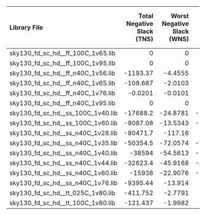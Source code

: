 | Library File                      |   Total Negative Slack (TNS) |   Worst Negative Slack (WNS) |   Worst Setup Slack (Worst Slack) |   Worst Hold Slack (Worst Slack) |
|:----------------------------------|-----------------------------:|-----------------------------:|----------------------------------:|---------------------------------:|
| sky130_fd_sc_hd__ff_100C_1v65.lib |                       0      |                       0      |                            0.2111 |                          -0.4626 |
| sky130_fd_sc_hd__ff_100C_1v95.lib |                       0      |                       0      |                            2.5674 |                          -0.5208 |
| sky130_fd_sc_hd__ff_n40C_1v56.lib |                   -1193.37   |                      -4.4555 |                           -4.4555 |                          -0.4029 |
| sky130_fd_sc_hd__ff_n40C_1v65.lib |                    -108.687  |                      -2.0103 |                           -2.0103 |                          -0.4425 |
| sky130_fd_sc_hd__ff_n40C_1v76.lib |                      -0.0201 |                      -0.0101 |                           -0.0101 |                          -0.4776 |
| sky130_fd_sc_hd__ff_n40C_1v95.lib |                       0      |                       0      |                            2.0716 |                          -0.5198 |
| sky130_fd_sc_hd__ss_100C_1v40.lib |                  -17688.2    |                     -24.8781 |                          -24.8781 |                           0.2628 |
| sky130_fd_sc_hd__ss_100C_1v60.lib |                   -9087.08   |                     -13.5343 |                          -13.5343 |                          -0.0131 |
| sky130_fd_sc_hd__ss_n40C_1v28.lib |                  -80471.7    |                    -117.16   |                         -117.16   |                           1.1634 |
| sky130_fd_sc_hd__ss_n40C_1v35.lib |                  -50354.5    |                     -72.0574 |                          -72.0574 |                           0.6975 |
| sky130_fd_sc_hd__ss_n40C_1v40.lib |                  -38594      |                     -54.5613 |                          -54.5613 |                           0.4748 |
| sky130_fd_sc_hd__ss_n40C_1v44.lib |                  -32623.4    |                     -45.9168 |                          -45.9168 |                           0.3375 |
| sky130_fd_sc_hd__ss_n40C_1v60.lib |                  -15938      |                     -22.9076 |                          -22.9076 |                           0.0082 |
| sky130_fd_sc_hd__ss_n40C_1v76.lib |                   -9395.44   |                     -13.914  |                          -13.914  |                          -0.2038 |
| sky130_fd_sc_hd__tt_025C_1v80.lib |                    -411.752  |                      -2.7791 |                           -2.7791 |                          -0.4003 |
| sky130_fd_sc_hd__tt_100C_1v80.lib |                    -121.437  |                      -1.9982 |                           -1.9982 |                          -0.402  |